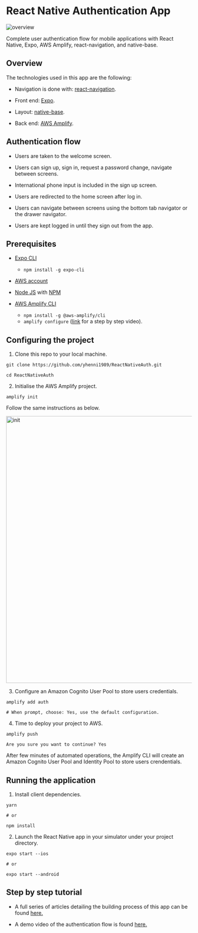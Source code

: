 # React Native Authentication App

![overview](https://user-images.githubusercontent.com/26605247/54226053-e23f0280-44f4-11e9-9289-8cff19a18850.png)

Complete user authentication flow for mobile applications with React Native, Expo, AWS Amplify, react-navigation, and native-base.

## Overview

The technologies used in this app are the following:

* Navigation is done with: [react-navigation](https://reactnavigation.org/).

* Front end: [Expo](https://docs.expo.io/versions/latest/workflow/expo-cli/).

* Layout: [native-base](https://docs.nativebase.io/).

* Back end: [AWS Amplify](https://aws-amplify.github.io/).

## Authentication flow

* Users are taken to the welcome screen.

* Users can sign up, sign in, request a password change, navigate between screens.

* International phone input is included in the sign up screen.

* Users are redirected to the home screen after log in. 

* Users can navigate between screens using the bottom tab navigator or the drawer navigator.

* Users are kept logged in until they sign out from the app.

## Prerequisites

* [Expo CLI](https://docs.expo.io/versions/latest/workflow/expo-cli/)
  * `npm install -g expo-cli`
  
* [AWS account](https://aws.amazon.com/amplify/)

* [Node JS](https://nodejs.org/en/download/) with [NPM](https://docs.npmjs.com/downloading-and-installing-node-js-and-npm)

* [AWS Amplify CLI](https://aws-amplify.github.io/)
  * `npm install -g @aws-amplify/cli`
  * `amplify configure` ([link](https://www.youtube.com/watch?v=fWbM5DLh25U) for a step by step video).

## Configuring the project

1. Clone this repo to your local machine.

```
git clone https://github.com/yhenni1989/ReactNativeAuth.git

cd ReactNativeAuth
```

2. Initialise the AWS Amplify project.

```
amplify init
```

Follow the same instructions as below.

<img width="725" alt="init" src="https://user-images.githubusercontent.com/26605247/54290045-2f2ce280-45a2-11e9-9fe2-3e77b0a29977.png">

3. Configure an Amazon Cognito User Pool to store users credentials.

```
amplify add auth

# When prompt, choose: Yes, use the default configuration.
```

4. Time to deploy your project to AWS.

```
amplify push

Are you sure you want to continue? Yes
```

After few minutes of automated operations, the Amplify CLI will create an Amazon Cognito User Pool and Identity Pool to store users crendentials.

## Running the application

1. Install client dependencies.

```
yarn

# or

npm install
```

2. Launch the React Native app in your simulator under your project directory.

```
expo start --ios

# or

expo start --android
```

## Step by step tutorial

* A full series of articles detailing the building process of this app can be found [here.](https://bit.ly/2RTv0ok)

* A demo video of the authentication flow is found [here.](https://bit.ly/2ubL8Et)

